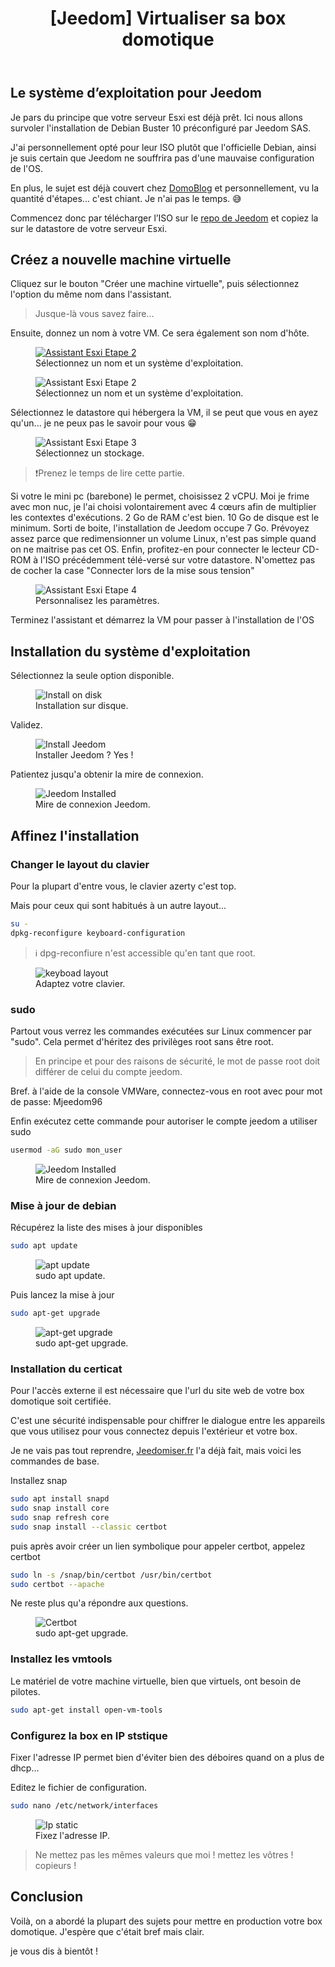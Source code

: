 ﻿---
title: "[Jeedom] Virtualiser sa box domotique"
excerpt: "Installer Jeedom sous Esxi VM a l'aide de l'image officielle."
category: Jeedom
classes: wide
tags: 
  - VMWare	
  - Esxi
  - Jeedom
header:
  teaser: /assets/images/2022-10-26-Esxi-Jeedom-Installation.webp
  image_description: "Jeedom sur Esxi"
---

## Le système d’exploitation pour Jeedom

Je pars du principe que votre serveur Esxi est déjà prêt. Ici nous allons survoler l'installation de Debian Buster 10 préconfiguré par Jeedom SAS.

J'ai personnellement opté pour leur ISO plutôt que l'officielle Debian, ainsi je suis certain que Jeedom ne souffrira pas d'une mauvaise configuration de l'OS.

En plus, le sujet est déjà couvert chez [DomoBlog](https://www.domo-blog.fr/virtualisation-installer-jeedom-debian-9-esxi-vm/) et personnellement, vu la quantité d'étapes... c'est chiant. Je n'ai pas le temps. 😅

Commencez donc par télécharger l’ISO sur le [repo de Jeedom](https://images.jeedom.com/x86-64/) et copiez la sur le datastore de votre serveur Esxi.

## Créez a nouvelle machine virtuelle

Cliquez sur le bouton "Créer une machine virtuelle", puis sélectionnez l'option du même nom dans l'assistant.

> Jusque-là vous savez faire...

Ensuite, donnez un nom à votre VM. Ce sera également son nom d'hôte.

<figure>
	<a href="{{ site.url }}{{ site.baseurl }}/assets/images/2022-10-23_21h39_48.webp"><img src="{{ site.url }}{{ site.baseurl }}/assets/images/2022-10-23_21h39_48.webp" alt="Assistant Esxi Etape 2"></a>
  <figcaption>Sélectionnez un nom et un système d'exploitation.</figcaption>
</figure>

<figure style="width: 500px" class="align-center">
  <img src="{{ site.url }}{{ site.baseurl }}/assets/images/2022-10-23_21h39_48.webp" alt="Assistant Esxi Etape 2">
  <figcaption>Sélectionnez un nom et un système d'exploitation.</figcaption>
</figure>

Sélectionnez le datastore qui hébergera la VM, il se peut que vous en ayez qu'un... je ne peux pas le savoir pour vous 😁

<figure style="width: 500px" class="align-center">
  <img src="{{ site.url }}{{ site.baseurl }}/assets/images/2022-10-23_21h41_44.webp" alt="Assistant Esxi Etape 3">
  <figcaption>Sélectionnez un stockage.</figcaption>
</figure>

> ❗Prenez le temps de lire cette partie.

Si votre le mini pc (barebone) le permet, choisissez 2 vCPU. Moi je frime avec mon nuc, je l'ai choisi volontairement avec 4 cœurs afin de multiplier les contextes d'exécutions.
2 Go de RAM c'est bien.
10 Go de disque est le minimum. Sorti de boite, l'installation de Jeedom occupe 7 Go. Prévoyez assez parce que redimensionner un volume Linux, n'est pas simple quand on ne maitrise pas cet OS.
Enfin, profitez-en pour connecter le lecteur CD-ROM à l'ISO précédemment télé-versé sur votre datastore. N'omettez pas de cocher la case "Connecter lors de la mise sous tension"

<figure style="width: 500px" class="align-center">
  <img src="{{ site.url }}{{ site.baseurl }}/assets/images/2022-10-23_21h44_27.webp" alt="Assistant Esxi Etape 4">
  <figcaption>Personnalisez les paramètres.</figcaption>
</figure>

Terminez l'assistant et démarrez la VM pour passer à l'installation de l'OS

## Installation du système d'exploitation

Sélectionnez la seule option disponible.

<figure style="width: 500px" class="align-center">
  <img src="{{ site.url }}{{ site.baseurl }}/assets/images/2022-10-23_22h22_52.webp" alt="Install on disk">
  <figcaption>Installation sur disque.</figcaption>
</figure>

Validez.

<figure style="width: 500px" class="align-center">
  <img src="{{ site.url }}{{ site.baseurl }}/assets/images/2022-10-23_22h23_15.webp" alt="Install Jeedom ">
  <figcaption>Installer Jeedom ? Yes !</figcaption>
</figure>

Patientez jusqu'a obtenir la mire de connexion.

<figure style="width: 500px" class="align-center">
  <img src="{{ site.url }}{{ site.baseurl }}/assets/images/2022-10-23_22h27_28.webp" alt="Jeedom Installed">
  <figcaption>Mire de connexion Jeedom.</figcaption>
</figure>

## Affinez l'installation

### Changer le layout du clavier

Pour la plupart d'entre vous, le clavier azerty c'est top.

Mais pour ceux qui sont habitués à un autre layout...

```bash
su -
dpkg-reconfigure keyboard-configuration
```

> ℹ️ dpg-reconfiure n'est accessible qu'en tant que root.

<figure style="width: 500px" class="align-center">
  <img src="{{ site.url }}{{ site.baseurl }}/assets/images/2022-10-23_22h42_03.webp" alt="keyboad layout">
  <figcaption>Adaptez votre clavier.</figcaption>
</figure>

### sudo

Partout vous verrez les commandes exécutées sur Linux commencer par "sudo". Cela permet d'héritez des privilèges root sans être root.
> En principe et pour des raisons de sécurité, le mot de passe root doit différer de celui du compte jeedom.

Bref. à l'aide de la console VMWare, connectez-vous en root avec pour mot de passe: Mjeedom96

Enfin exécutez cette commande pour autoriser le compte jeedom a utiliser sudo

```bash
usermod -aG sudo mon_user
```

<figure style="width: 500px" class="align-center">
  <img src="{{ site.url }}{{ site.baseurl }}/assets/images/2022-10-23_23h02_50.webp" alt="Jeedom Installed">
  <figcaption>Mire de connexion Jeedom.</figcaption>
</figure>

### Mise à jour de debian

Récupérez la liste des mises à jour disponibles

```bash
sudo apt update
```

<figure style="width: 500px" class="align-center">
<img src="{{ site.url }}{{ site.baseurl }}/assets/images/2022-10-23_23h06_22.webp" alt="apt update">
  <figcaption>sudo apt update.</figcaption>
</figure>

Puis lancez la mise à jour

```bash
sudo apt-get upgrade
```

<figure style="width: 500px" class="align-center">
<img src="{{ site.url }}{{ site.baseurl }}/assets/images/2022-10-23_23h09_42.webp" alt="apt-get upgrade">
  <figcaption>sudo apt-get upgrade.</figcaption>
</figure>

### Installation du certicat

Pour l'accès externe il est nécessaire que l'url du site web de votre box domotique soit certifiée.

C'est une sécurité indispensable pour chiffrer le dialogue entre les appareils que vous utilisez pour vous connectez depuis l'extérieur et votre box.

Je ne vais pas tout reprendre, [Jeedomiser.fr](https://jeedomiser.fr/article/acceder-a-jeedom-depuis-lexterieur-et-en-https-avec-lets-encrypts-sur-son-raspberry-pi/) l'a déjà fait, mais voici les commandes de base.

Installez snap

```bash
sudo apt install snapd
sudo snap install core
sudo snap refresh core
sudo snap install --classic certbot
```

puis après avoir créer un lien symbolique pour appeler certbot, appelez certbot

```bash
sudo ln -s /snap/bin/certbot /usr/bin/certbot
sudo certbot --apache
```

Ne reste plus qu'a répondre aux questions.

<figure style="width: 500px" class="align-center">
<img src="{{ site.url }}{{ site.baseurl }}/assets/images/2022-10-24_22h55_15.webp" alt="Certbot">
  <figcaption>sudo apt-get upgrade.</figcaption>
</figure>

### Installez les vmtools

Le matériel de votre machine virtuelle, bien que virtuels, ont besoin de pilotes.

```bash
sudo apt-get install open-vm-tools
```

### Configurez la box en IP ststique

Fixer l'adresse IP permet bien d'éviter bien des déboires quand on a plus de dhcp...

Editez le fichier de configuration.

```bash
sudo nano /etc/network/interfaces
```

<figure style="width: 500px" class="align-center">
<img src="{{ site.url }}{{ site.baseurl }}/assets/images/2022-10-27_00h48_24.webp" alt="Ip static">
  <figcaption>Fixez l'adresse IP.</figcaption>
</figure>

> Ne mettez pas les mêmes valeurs que moi ! mettez les vôtres ! copieurs !

## Conclusion

Voilà, on a abordé la plupart des sujets pour mettre en production votre box domotique.
J'espère que c'était bref mais clair.

je vous dis à bientôt !
